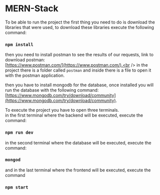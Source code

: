 # MERN-Stack

To be able to run the project the first thing you need to do is download the libraries that were used, to download these libraries execute the following command:

### `npm install`

then you need to install postman to see the results of our requests, link to download postman:<br />
[https://www.postman.com/](https://www.postman.com/).<br />
in the project there is a folder called `postman` and inside there is a file to open it with the postman application.

then you have to install mongodb for the database, once installed you will run the database with the following command:<br />
[https://www.mongodb.com/try/download/community](https://www.mongodb.com/try/download/community).

To execute the project you have to open three terminals.<br />
in the first terminal where the backend will be executed, execute the command:

### `npm run dev`

in the second terminal where the database will be executed, execute the command:

### `mongod`

and in the last terminal where the frontend will be executed, execute the command

### `npm start`
